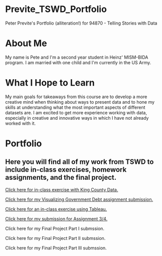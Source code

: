 # Previte_TSWD_Portfolio
Peter Previte's Portfolio (alliteration!) for 94870 - Telling Stories with Data


# About Me
My name is Pete and I'm a second year student in Heinz' MISM-BIDA program. I am married with one child and I'm currently in the US Army.


# What I Hope to Learn
My main goals for takeaways from this course are to develop a more creative mind when thinking about ways to present data and to hone my skills at understanding what the most important aspects of different datasets are. I am excited to get more experience working with data, especially in creative and innovative ways in which I have not already worked with it.


# Portfolio

## Here you will find all of my work from TSWD to include in-class exercises, homework assignments, and the final project.

[Click here for in-class exercise with King County Data.](KingCountyDemoGraphic.md)

[Click here for my Visualizing Government Debt assignment submission.](dataviz2.md)

[Click here for an in-class exercise using Tableau.](tableauInClassExercise.md)

[Click here for my submission for Assignment 3/4.](assignment3And4.md)

Click here for my Final Project Part I submssion. 

Click here for my Final Project Part II submssion. 

Click here for my Final Project Part III submssion. 
